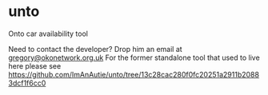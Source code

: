 # unto
Onto car availability tool

Need to contact the developer? Drop him an email at gregory@okonetwork.org.uk
For the former standalone tool that used to live here please see <https://github.com/ImAnAutie/unto/tree/13c28cac280f0fc20251a2911b20883dcf1f6cc0>
